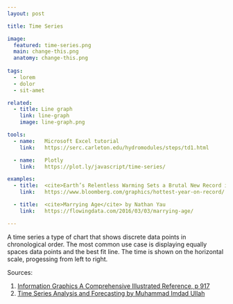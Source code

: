 ```yaml
---
layout: post

title: Time Series

image:
  featured: time-series.png
  main: change-this.png
  anatomy: change-this.png
  
tags:
  - lorem
  - dolor
  - sit-amet

related:
  - title: Line graph
    link: line-graph
    image: line-graph.png

tools:
  - name:   Microsoft Excel tutorial
    link:   https://serc.carleton.edu/hydromodules/steps/td1.html

  - name:   Plotly
    link:   https://plot.ly/javascript/time-series/

examples:
  - title:  <cite>Earth’s Relentless Warming Sets a Brutal New Record in 2017</cite> by Bloomberg
    link:   https://www.bloomberg.com/graphics/hottest-year-on-record/

  - title:  <cite>Marrying Age</cite> by Nathan Yau
    link:   https://flowingdata.com/2016/03/03/marrying-age/

---
```

A time series a type of chart that shows discrete data points in chronological order. The most common use case is displaying equally spaces data points and the best fit line. The time is shown on the horizontal scale, progessing from left to right.

Sources:
1. [Information Graphics A Comprehensive Illustrated Reference, p 917](https://books.google.com/books?id=LT1RXREvkGIC&printsec=frontcover&source=gbs_ViewAPI&redir_esc=y#v=onepage&q&f=false)
2. [Time Series Analysis and Forecasting by Muhammad Imdad Ullah](http://itfeature.com/time-series-analysis-and-forecasting/time-series-analysis-forecasting)